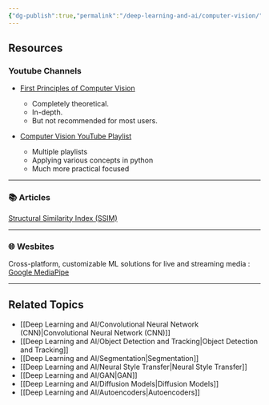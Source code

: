 ```yaml
---
{"dg-publish":true,"permalink":"/deep-learning-and-ai/computer-vision/","noteIcon":"2","updated":"2024-05-22T15:03:41.157+05:30"}
---
```



## Resources

### Youtube Channels

- [First Principles of Computer Vision](https://www.youtube.com/@firstprinciplesofcomputerv3258)
	- Completely theoretical.
	- In-depth.
	- But not recommended for most users.

- [Computer Vision YouTube Playlist](https://www.youtube.com/@DigitalSreeni)
	- Multiple playlists
	- Applying various concepts in python
	- Much more practical focused

---

### 📚 Articles

[Structural Similarity Index (SSIM)](https://medium.com/srm-mic/all-about-structural-similarity-index-ssim-theory-code-in-pytorch-6551b455541e)

---

### 🌐 Wesbites

Cross-platform, customizable ML solutions for live and streaming media : [Google MediaPipe](https://google.github.io/mediapipe/)

---

## Related Topics

- [[Deep Learning and AI/Convolutional Neural Network (CNN)\|Convolutional Neural Network (CNN)]]
- [[Deep Learning and AI/Object Detection and Tracking\|Object Detection and Tracking]]
- [[Deep Learning and AI/Segmentation\|Segmentation]]
- [[Deep Learning and AI/Neural Style Transfer\|Neural Style Transfer]]
- [[Deep Learning and AI/GAN\|GAN]]
- [[Deep Learning and AI/Diffusion Models\|Diffusion Models]]
- [[Deep Learning and AI/Autoencoders\|Autoencoders]]
